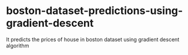 # boston-dataset-predictions-using-gradient-descent
It predicts the prices of house in boston dataset using gradient descent algorithm
